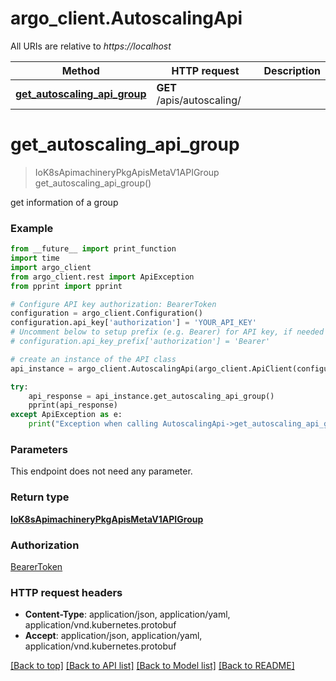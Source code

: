 # argo_client.AutoscalingApi

All URIs are relative to *https://localhost*

Method | HTTP request | Description
------------- | ------------- | -------------
[**get_autoscaling_api_group**](AutoscalingApi.md#get_autoscaling_api_group) | **GET** /apis/autoscaling/ | 


# **get_autoscaling_api_group**
> IoK8sApimachineryPkgApisMetaV1APIGroup get_autoscaling_api_group()



get information of a group

### Example
```python
from __future__ import print_function
import time
import argo_client
from argo_client.rest import ApiException
from pprint import pprint

# Configure API key authorization: BearerToken
configuration = argo_client.Configuration()
configuration.api_key['authorization'] = 'YOUR_API_KEY'
# Uncomment below to setup prefix (e.g. Bearer) for API key, if needed
# configuration.api_key_prefix['authorization'] = 'Bearer'

# create an instance of the API class
api_instance = argo_client.AutoscalingApi(argo_client.ApiClient(configuration))

try:
    api_response = api_instance.get_autoscaling_api_group()
    pprint(api_response)
except ApiException as e:
    print("Exception when calling AutoscalingApi->get_autoscaling_api_group: %s\n" % e)
```

### Parameters
This endpoint does not need any parameter.

### Return type

[**IoK8sApimachineryPkgApisMetaV1APIGroup**](IoK8sApimachineryPkgApisMetaV1APIGroup.md)

### Authorization

[BearerToken](../README.md#BearerToken)

### HTTP request headers

 - **Content-Type**: application/json, application/yaml, application/vnd.kubernetes.protobuf
 - **Accept**: application/json, application/yaml, application/vnd.kubernetes.protobuf

[[Back to top]](#) [[Back to API list]](../README.md#documentation-for-api-endpoints) [[Back to Model list]](../README.md#documentation-for-models) [[Back to README]](../README.md)

